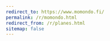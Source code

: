 ```yaml
---
redirect_to: https://www.momondo.fi/
permalink: /r/momondo.html
redirect_from: /r/planes.html
sitemap: false
---
```

